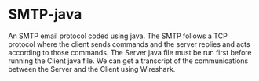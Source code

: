 # SMTP-java

An SMTP email protocol coded using java.
The SMTP follows a TCP protocol where the client sends commands and the server replies and acts according to those commands.
The Server java file must be run first before running the Client java file.
We can get a transcript of the communications between the Server and the Client using Wireshark.
